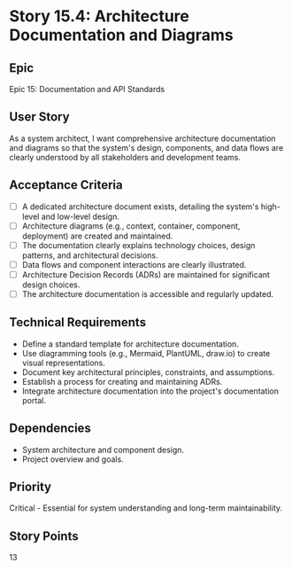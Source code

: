 # Story 15.4: Architecture Documentation and Diagrams

## Epic

Epic 15: Documentation and API Standards

## User Story

As a system architect, I want comprehensive architecture documentation and diagrams so that the system's design, components, and data flows are clearly understood by all stakeholders and development teams.

## Acceptance Criteria

- [ ] A dedicated architecture document exists, detailing the system's high-level and low-level design.
- [ ] Architecture diagrams (e.g., context, container, component, deployment) are created and maintained.
- [ ] The documentation clearly explains technology choices, design patterns, and architectural decisions.
- [ ] Data flows and component interactions are clearly illustrated.
- [ ] Architecture Decision Records (ADRs) are maintained for significant design choices.
- [ ] The architecture documentation is accessible and regularly updated.

## Technical Requirements

- Define a standard template for architecture documentation.
- Use diagramming tools (e.g., Mermaid, PlantUML, draw.io) to create visual representations.
- Document key architectural principles, constraints, and assumptions.
- Establish a process for creating and maintaining ADRs.
- Integrate architecture documentation into the project's documentation portal.

## Dependencies

- System architecture and component design.
- Project overview and goals.

## Priority

Critical - Essential for system understanding and long-term maintainability.

## Story Points

13
